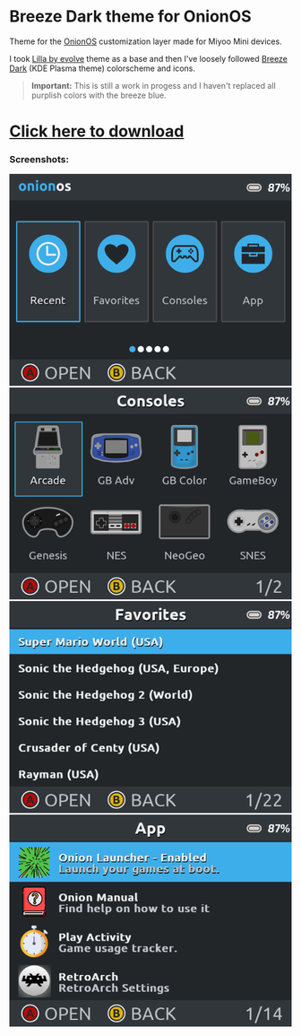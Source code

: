 # Breeze Dark theme for OnionOS

Theme for the [OnionOS](https://github.com/jimgraygit/Onion) customization layer made for Miyoo Mini devices.

I took [Lilla by evolve](https://github.com/jimgraygit/Onion/files/8598951/Lilla.zip) theme as a base and then I've loosely followed [Breeze Dark](https://develop.kde.org/hig/style/color/dark/) (KDE Plasma theme) colorscheme and icons.

> **Important:** This is still a work in progess and I haven't replaced all purplish colors with the breeze blue.

# [Click here to download](https://github.com/pbl0/BreezeDarkOnion/releases)


### Screenshots:

![Main menu](Screenshots/main.png)
![Consoles](Screenshots/consoles.png)
![Favorite list](Screenshots/favlist.png)
![Apps](Screenshots/apps.png)
